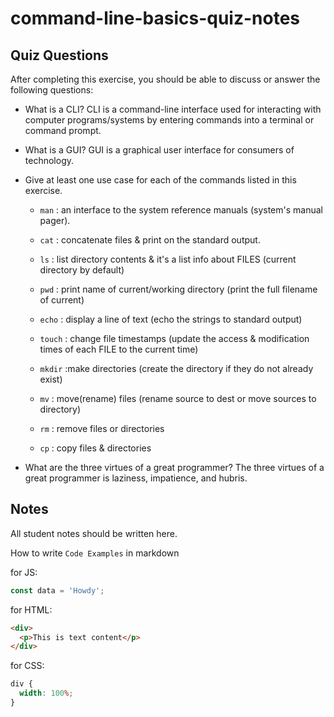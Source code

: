 # command-line-basics-quiz-notes

## Quiz Questions

After completing this exercise, you should be able to discuss or answer the following questions:

- What is a CLI?
  CLI is a command-line interface used for interacting with computer programs/systems by entering commands into a terminal or command prompt.
- What is a GUI?
  GUI is a graphical user interface for consumers of technology.
- Give at least one use case for each of the commands listed in this exercise.

  - `man` : an interface to the system reference manuals (system's manual pager).

  - `cat` : concatenate files & print on the standard output.

  - `ls` : list directory contents & it's a list info about FILES (current directory by default)

  - `pwd` : print name of current/working directory (print the full filename of current)

  - `echo` : display a line of text (echo the strings to standard output)

  - `touch` : change file timestamps (update the access & modification times of each FILE to the current time)

  - `mkdir` :make directories (create the directory if they do not already exist)

  - `mv` : move(rename) files (rename source to dest or move sources to directory)

  - `rm` : remove files or directories

  - `cp` : copy files & directories

- What are the three virtues of a great programmer?
  The three virtues of a great programmer is laziness, impatience, and hubris.

## Notes

All student notes should be written here.

How to write `Code Examples` in markdown

for JS:

```javascript
const data = 'Howdy';
```

for HTML:

```html
<div>
  <p>This is text content</p>
</div>
```

for CSS:

```css
div {
  width: 100%;
}
```
